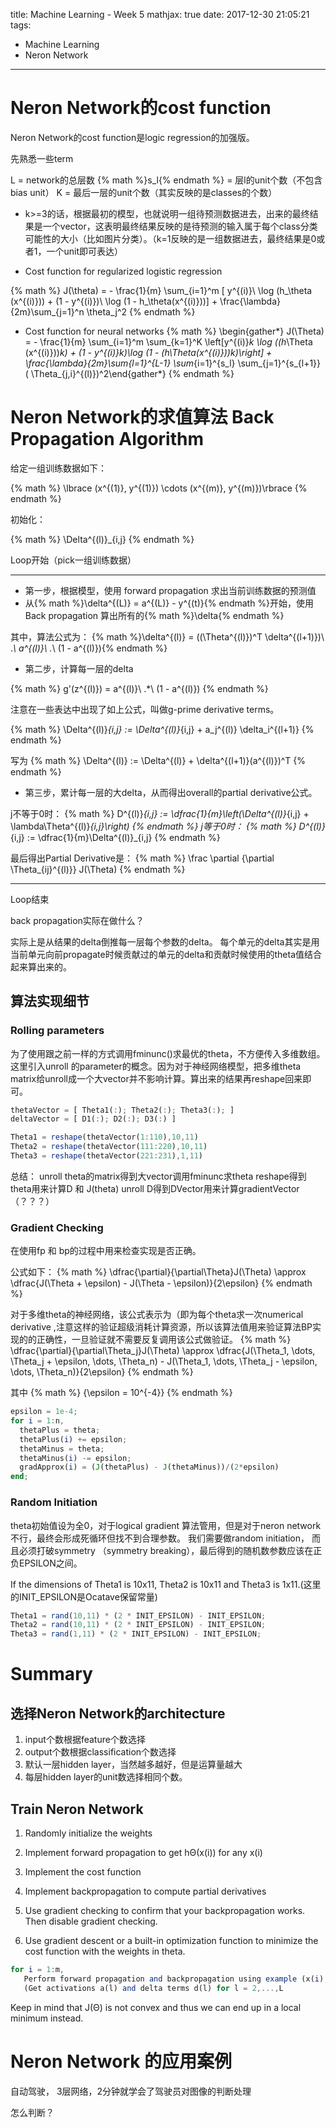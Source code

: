 title: Machine Learning - Week 5
mathjax: true
date: 2017-12-30 21:05:21
tags:
- Machine Learning
- Neron Network
---


# Neron Network的cost function

Neron Network的cost function是logic regression的加强版。

先熟悉一些term

L = network的总层数
{% math %}s_l{% endmath %} = 层l的unit个数（不包含bias unit）
K = 最后一层的unit个数（其实反映的是classes的个数）

* k>=3的话，根据最初的模型，也就说明一组待预测数据进去，出来的最终结果是一个vector，这表明最终结果反映的是待预测的输入属于每个class分类可能性的大小（比如图片分类）。（k=1反映的是一组数据进去，最终结果是0或者1，一个unit即可表达）

* Cost function for regularized logistic regression

{% math %}
J(\theta) = - \frac{1}{m} \sum_{i=1}^m [ y^{(i)}\ \log (h_\theta (x^{(i)})) + (1 - y^{(i)})\ \log (1 - h_\theta(x^{(i)}))] + \frac{\lambda}{2m}\sum_{j=1}^n \theta_j^2
{% endmath %}

* Cost function for neural networks
{% math %}
\begin{gather*} J(\Theta) = - \frac{1}{m} \sum_{i=1}^m \sum_{k=1}^K \left[y^{(i)}_k \log ((h_\Theta (x^{(i)}))_k) + (1 - y^{(i)}_k)\log (1 - (h_\Theta(x^{(i)}))_k)\right] + \frac{\lambda}{2m}\sum_{l=1}^{L-1} \sum_{i=1}^{s_l} \sum_{j=1}^{s_{l+1}} ( \Theta_{j,i}^{(l)})^2\end{gather*}
{% endmath %}

# Neron Network的求值算法 Back Propagation Algorithm

给定一组训练数据如下：

{% math %}
\lbrace (x^{(1)}, y^{(1)}) \cdots (x^{(m)}, y^{(m)})\rbrace
{% endmath %}

初始化：

{% math %}
\Delta^{(l)}_{i,j}
{% endmath %}


Loop开始（pick一组训练数据）
* * *

* 第一步，根据模型，使用 forward propagation 求出当前训练数据的预测值
* 从{% math %}\delta^{(L)} = a^{(L)} - y^{(t)}{% endmath %}开始，使用Back propagation 算出所有的{% math %}\delta{% endmath %}

其中，算法公式为：
{% math %}\delta^{(l)} = ((\Theta^{(l)})^T \delta^{(l+1)})\ .*\ a^{(l)}\ .*\ (1 - a^{(l)}){% endmath %}

* 第二步，计算每一层的delta

{% math %}
g'(z^{(l)}) = a^{(l)}\ .*\ (1 - a^{(l)})
{% endmath %}

注意在一些表达中出现了如上公式，叫做g-prime derivative terms。


{% math %}
\Delta^{(l)}_{i,j} := \Delta^{(l)}_{i,j} + a_j^{(l)} \delta_i^{(l+1)}
{% endmath %}

写为
{% math %}
\Delta^{(l)} := \Delta^{(l)} + \delta^{(l+1)}(a^{(l)})^T
{% endmath %}

* 第三步，累计每一层的大delta，从而得出overall的partial derivative公式。

j不等于0时：
{% math %}
D^{(l)}_{i,j} := \dfrac{1}{m}\left(\Delta^{(l)}_{i,j} + \lambda\Theta^{(l)}_{i,j}\right)
{% endmath %}
j等于0时：
{% math %}
D^{(l)}_{i,j} := \dfrac{1}{m}\Delta^{(l)}_{i,j}
{% endmath %}

最后得出Partial Derivative是：
{% math %}
\frac \partial {\partial \Theta_{ij}^{(l)}} J(\Theta)
{% endmath %}

* * *
Loop结束


back propagation实际在做什么？

实际上是从结果的delta倒推每一层每个参数的delta。
每个单元的delta其实是用当前单元向前propagate时候贡献过的单元的delta和贡献时候使用的theta值结合起来算出来的。


## 算法实现细节

### Rolling parameters

为了使用跟之前一样的方式调用fminunc()求最优的theta，不方便传入多维数组。
这里引入unroll 的parameter的概念。因为对于神经网络模型，把多维theta matrix给unroll成一个大vector并不影响计算。算出来的结果再reshape回来即可。

```Octave
thetaVector = [ Theta1(:); Theta2(:); Theta3(:); ]
deltaVector = [ D1(:); D2(:); D3(:) ]
```

```Octave
Theta1 = reshape(thetaVector(1:110),10,11)
Theta2 = reshape(thetaVector(111:220),10,11)
Theta3 = reshape(thetaVector(221:231),1,11)
```

总结：
unroll theta的matrix得到大vector调用fminunc求theta
reshape得到theta用来计算D 和 J(theta)
unroll D得到DVector用来计算gradientVector（？？？）

### Gradient Checking

在使用fp 和 bp的过程中用来检查实现是否正确。

公式如下：
{% math %}
\dfrac{\partial}{\partial\Theta}J(\Theta) \approx \dfrac{J(\Theta + \epsilon) - J(\Theta - \epsilon)}{2\epsilon}
{% endmath %}

对于多维theta的神经网络，该公式表示为（即为每个theta求一次numerical derivative ,注意这样的验证超级消耗计算资源，所以该算法值用来验证算法BP实现的的正确性，一旦验证就不需要反复调用该公式做验证。
{% math %}
\dfrac{\partial}{\partial\Theta_j}J(\Theta) \approx \dfrac{J(\Theta_1, \dots, \Theta_j + \epsilon, \dots, \Theta_n) - J(\Theta_1, \dots, \Theta_j - \epsilon, \dots, \Theta_n)}{2\epsilon}
{% endmath %}

其中
{% math %}
{\epsilon = 10^{-4}}
{% endmath %}

```Octave
epsilon = 1e-4;
for i = 1:n,
  thetaPlus = theta;
  thetaPlus(i) += epsilon;
  thetaMinus = theta;
  thetaMinus(i) -= epsilon;
  gradApprox(i) = (J(thetaPlus) - J(thetaMinus))/(2*epsilon)
end;
```
### Random Initiation

theta初始值设为全0，对于logical gradient 算法管用，但是对于neron network不行，最终会形成死循环但找不到合理参数。
我们需要做random initiation， 而且必须打破symmetry （symmetry breaking），最后得到的随机数参数应该在正负EPSILON之间。

If the dimensions of Theta1 is 10x11, Theta2 is 10x11 and Theta3 is 1x11.(这里的INIT_EPSILON是Ocatave保留常量)

```Octave
Theta1 = rand(10,11) * (2 * INIT_EPSILON) - INIT_EPSILON;
Theta2 = rand(10,11) * (2 * INIT_EPSILON) - INIT_EPSILON;
Theta3 = rand(1,11) * (2 * INIT_EPSILON) - INIT_EPSILON;
```

# Summary

## 选择Neron Network的architecture

1) input个数根据feature个数选择
2) output个数根据classification个数选择
3) 默认一层hidden layer，当然越多越好，但是运算量越大
4) 每层hidden layer的unit数选择相同个数。

## Train Neron Network

1) Randomly initialize the weights

2) Implement forward propagation to get hΘ(x(i)) for any x(i)

3) Implement the cost function

4) Implement backpropagation to compute partial derivatives

5) Use gradient checking to confirm that your backpropagation works. Then disable gradient checking.

6) Use gradient descent or a built-in optimization function to minimize the cost function with the weights in theta.


```octave
for i = 1:m,
   Perform forward propagation and backpropagation using example (x(i),y(i))
   (Get activations a(l) and delta terms d(l) for l = 2,...,L
```

Keep in mind that J(Θ) is not convex and thus we can end up in a local minimum instead.

# Neron Network 的应用案例

自动驾驶，
3层网络，2分钟就学会了驾驶员对图像的判断处理

怎么判断？
